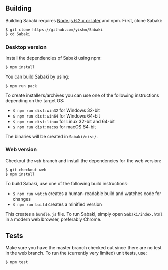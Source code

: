 ## Building

Building Sabaki requires [Node.js 6.2.x or later](https://nodejs.org/en/download/) and npm. First, clone Sabaki:

~~~
$ git clone https://github.com/yishn/Sabaki
$ cd Sabaki
~~~

### Desktop version

Install the dependencies of Sabaki using npm:

~~~
$ npm install
~~~

You can build Sabaki by using:

~~~
$ npm run pack
~~~

To create installers/archives you can use one of the following instructions depending on the target OS:

* `$ npm run dist:win32` for Windows 32-bit
* `$ npm run dist:win64` for Windows 64-bit
* `$ npm run dist:linux` for Linux 32-bit and 64-bit
* `$ npm run dist:macos` for macOS 64-bit

The binaries will be created in `Sabaki/dist/`.

### Web version

Checkout the `web` branch and install the dependencies for the web version:

```
$ git checkout web
$ npm install
```

To build Sabaki, use one of the following build instructions:

* `$ npm run watch` creates a human-readable build and watches code for changes
* `$ npm run build` creates a minified version

This creates a `bundle.js` file. To run Sabaki, simply open `Sabaki/index.html` in a modern web browser, preferably Chrome.

## Tests

Make sure you have the master branch checked out since there are no test in the web branch. To run the (currently very limited) unit tests, use:

~~~
$ npm test
~~~
